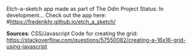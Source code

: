 Etch-a-sketch app made as part of The Odin Project
Status: In development...
Check out the app here: #https://frederikhr.github.io/etch_a_sketch/


**Sources**:
CSS/Javascript Code for creating the grid: https://stackoverflow.com/questions/57550082/creating-a-16x16-grid-using-javascript
